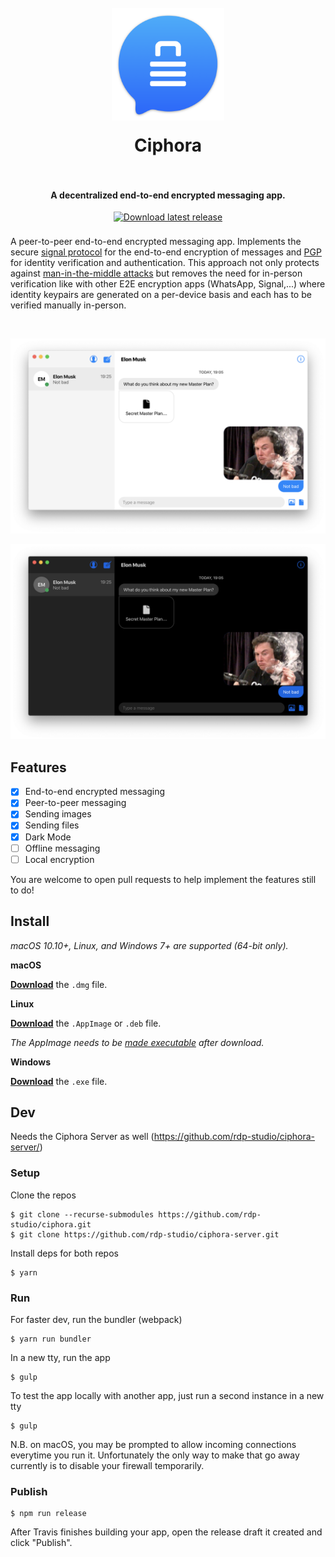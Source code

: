 <h1 align="center">
  <br>
  <a href="https://github.com/rdp-studio/ciphora"><img src="./build/icon.png" alt="Ciphora" width="180" style= "margin-bottom: 1rem"></a>
  <br>
  Ciphora
  <br>
  <br>
</h1>

<h4 align="center">A decentralized end-to-end encrypted messaging app.</h4>
<p align="center">
    <a href="https://github.com/rdp-studio/ciphora/releases/latest">
        <img src="https://img.shields.io/badge/Download-blue.svg?style=flat&color=007aff"
            alt="Download latest release" style= "margin-bottom: 0.5rem" height="25px">
    </a>
</p>

A peer-to-peer end-to-end encrypted messaging app. Implements the secure [signal
protocol](https://signal.org/docs/specifications/doubleratchet/) for the
end-to-end encryption of messages and
[PGP](https://en.wikipedia.org/wiki/Pretty_Good_Privacy) for identity
verification and authentication. This approach not only protects against
[man-in-the-middle
attacks](https://en.wikipedia.org/wiki/Man-in-the-middle_attack) but removes the
need for in-person verification like with other E2E encryption apps (WhatsApp,
Signal,...) where identity keypairs are generated on a per-device basis and each
has to be verified manually in-person.

<br>
<p align="center">
  <a href="https://github.com/rdp-studio/ciphora/releases/latest">
    <img src=".github/messenger.png" width="846">
  </a>
</p>
<p align="center">
  <a href="https://github.com/rdp-studio/ciphora/releases/latest">
    <img src=".github/messenger_dark.png" width="846">
  </a>
</p>

## Features
- [x] End-to-end encrypted messaging
- [x] Peer-to-peer messaging
- [x] Sending images
- [x] Sending files
- [x] Dark Mode
- [ ] Offline messaging
- [ ] Local encryption

You are welcome to open pull requests to help implement the features still to
do!

## Install

_macOS 10.10+, Linux, and Windows 7+ are supported (64-bit only)._

**macOS**

[**Download**](https://github.com/rdp-studio/ciphora/releases/latest) the `.dmg` file.

**Linux**

[**Download**](https://github.com/rdp-studio/ciphora/releases/latest) the `.AppImage` or `.deb` file.

_The AppImage needs to be [made executable](http://discourse.appimage.org/t/how-to-make-an-appimage-executable/80) after download._

**Windows**

[**Download**](https://github.com/rdp-studio/ciphora/releases/latest) the `.exe` file.


## Dev

Needs the Ciphora Server as well (https://github.com/rdp-studio/ciphora-server/)

### Setup

Clone the repos

```
$ git clone --recurse-submodules https://github.com/rdp-studio/ciphora.git
$ git clone https://github.com/rdp-studio/ciphora-server.git
```

Install deps for both repos

```
$ yarn
```

### Run

For faster dev, run the bundler (webpack)

```
$ yarn run bundler
```

In a new tty, run the app

```
$ gulp
```

To test the app locally with another app, just run a second instance in a new
tty

```
$ gulp
```

N.B. on macOS, you may be prompted to allow incoming connections everytime you
run it. Unfortunately the only way to make that go away currently is to disable
your firewall temporarily.

### Publish

```
$ npm run release
```

After Travis finishes building your app, open the release draft it created and
click "Publish".
